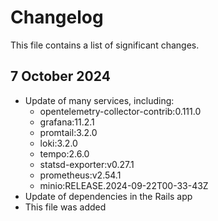 # Changelog

This file contains a list of significant changes.

## 7 October 2024

* Update of many services, including:
  * opentelemetry-collector-contrib:0.111.0
  * grafana:11.2.1
  * promtail:3.2.0
  * loki:3.2.0
  * tempo:2.6.0
  * statsd-exporter:v0.27.1
  * prometheus:v2.54.1
  * minio:RELEASE.2024-09-22T00-33-43Z
* Update of dependencies in the Rails app
* This file was added
